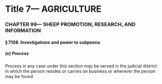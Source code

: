 
# Title 7— AGRICULTURE
### CHAPTER 99— SHEEP PROMOTION, RESEARCH, AND INFORMATION
#### § 7108. Investigations and power to subpoena
##### (e) Process

Process in any case under this section may be served in the judicial district in which the person resides or carries on business or wherever the person may be found.
